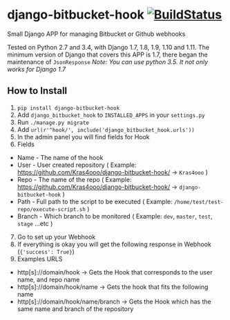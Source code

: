 # django-bitbucket-hook [![BuildStatus](https://travis-ci.org/Kras4ooo/django-bitbucket-hook.svg?branch=master)](https://travis-ci.org/Kras4ooo/django-bitbucket-hook)

Small Django APP for managing Bitbucket or Github webhooks

Tested on Python 2.7 and 3.4, with Django 1.7, 1.8, 1.9, 1.10 and 1.11. The minimum version of Django that covers this APP is 1.7, there began the maintenance of ```JsonResponse```
*Note: You can use python 3.5. It not only works for Django 1.7*

## How to Install
1. ```pip install django-bitbucket-hook```
2. Add ```django_bitbucket_hook``` to ```INSTALLED_APPS``` in your ```settings.py```
3. Run ```./manage.py migrate```
4. Add ```url(r'^hook/', include('django_bitbucket_hook.urls'))```
5. In the admin panel you will find fields for Hook
6. Fields
  * Name - The name of the hook
  * User - User created repository ( Example: https://github.com/Kras4ooo/django-bitbucket-hook/ -> ```Kras4ooo``` )
  * Repo - The name of the repo ( Example: https://github.com/Kras4ooo/django-bitbucket-hook/ -> ```django-bitbucket-hook``` )
  * Path - Full path to the script to be executed ( Example: ```/home/test/test-repo/execute-script.sh``` )
  * Branch - Which branch to be monitored ( Example: ```dev```, ```master```, ```test```, ```stage``` ...etc )
7. Go to set up your Webhook
8. If everything is okay you will get the following response in Webhook (```{'success': True}```)
9. Examples URLS
  * http[s]://domain/hook -> Gets the Hook that corresponds to the user name, and repo name
  * http[s]://domain/hook/name -> Gets the hook that fits the following name
  * http[s]://domain/hook/name/branch -> Gets the Hook which has the same name and branch of the repository
